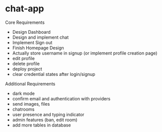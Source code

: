 # chat-app

Core Requirements
- Design Dashboard
- Design and implement chat
- Implement Sign out
- Finish Homepage Design
- Actually store username in signup (or implement profile creation page)
- edit profile
- delete profile
- deploy project
- clear credential states after login/signup

Additional Requirements
- dark mode
- confirm email and authentication with providers
- send images, files
- chatrooms
- user presence and typing indicator
- admin features (ban, edit room)
- add more tables in database